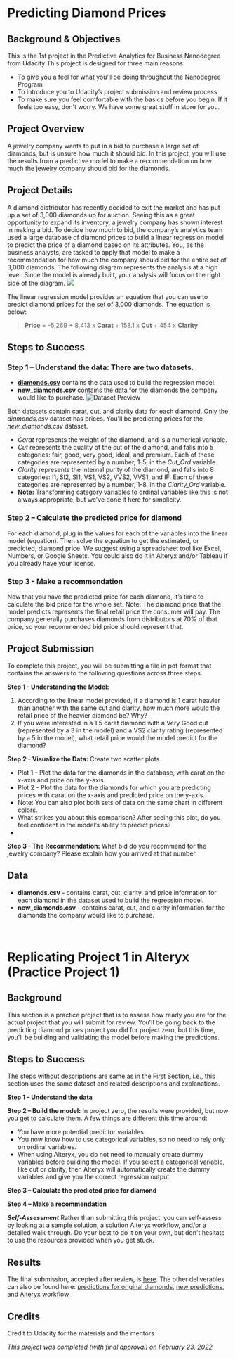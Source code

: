 # **Predicting Diamond Prices**
## Background & Objectives
This is the 1st project in the Predictive Analytics for Business Nanodegree from Udacity
This project is designed for three main reasons:
- To give you a feel for what you’ll be doing throughout the Nanodegree Program
- To introduce you to Udacity’s project submission and review process
- To make sure you feel comfortable with the basics before you begin. If it feels too easy, don't worry. We have some great stuff in store for you.
## Project Overview
A jewelry company wants to put in a bid to purchase a large set of diamonds, but is unsure how much it should bid. In this project, you will use the results from a predictive model to make a recommendation on how much the jewelry company should bid for the diamonds.
## Project Details
A diamond distributor has recently decided to exit the market and has put up a set of 3,000 diamonds up for auction. Seeing this as a great opportunity to expand its inventory, a jewelry company has shown interest in making a bid. To decide how much to bid, the company’s analytics team used a large database of diamond prices to build a linear regression model to predict the price of a diamond based on its attributes. You, as the business analysts, are tasked to apply that model to make a recommendation for how much the company should bid for the entire set of 3,000 diamonds.
The following diagram represents the analysis at a high level. Since the model is already built, your analysis will focus on the right side of the diagram. ![](https://video.udacity-data.com/topher/2017/February/58a4e35b_predictive-diagram/predictive-diagram.png)
 
The linear regression model provides an equation that you can use to predict diamond prices for the set of 3,000 diamonds. The equation is below:
> **Price** = -5,269 + 8,413 x **Carat** + 158.1 x **Cut** + 454 x **Clarity**

## Steps to Success
### Step 1 – Understand the data: There are two datasets.
- [**diamonds.csv**](https://github.com/KOdoi-OJ/Predicting-Diamond-Prices/blob/main/datasets/diamonds.csv) contains the data used to build the regression model.
- [**new_diamonds.csv**](https://github.com/KOdoi-OJ/Predicting-Diamond-Prices/blob/main/datasets/new-diamonds.csv) contains the data for the diamonds the company would like to purchase.
![Dataset Preview](https://video.udacity-data.com/topher/2017/February/58a4de9c_data-snapshot/data-snapshot.png)

Both datasets contain carat, cut, and clarity data for each diamond. Only the *diamonds.csv* dataset has prices. You'll be predicting prices for the *new_diamonds.csv* dataset.
- *Carat* represents the weight of the diamond, and is a numerical variable.
- *Cut* represents the quality of the cut of the diamond, and falls into 5 categories: fair, good, very good, ideal, and premium. Each of these categories are represented by a number, 1-5, in the *Cut_Ord* variable.
- *Clarity* represents the internal purity of the diamond, and falls into 8 categories: I1, SI2, SI1, VS1, VS2, VVS2, VVS1, and IF. Each of these categories are represented by a number, 1-8, in the *Clarity_Ord* variable.
- **Note:** Transforming category variables to ordinal variables like this is not always appropriate, but we’ve done it here for simplicity.
### Step 2 – Calculate the predicted price for diamond
For each diamond, plug in the values for each of the variables into the linear model (equation). Then solve the equation to get the estimated, or predicted, diamond price. We suggest using a spreadsheet tool like Excel, Numbers, or Google Sheets. You could also do it in Alteryx and/or Tableau if you already have your license.
### Step 3 - Make a recommendation
Now that you have the predicted price for each diamond, it’s time to calculate the bid price for the whole set. Note: The diamond price that the model predicts represents the final retail price the consumer will pay. The company generally purchases diamonds from distributors at 70% of that price, so your recommended bid price should represent that.
## Project Submission
To complete this project, you will be submitting a file in pdf format that contains the answers to the following questions across three steps.

**Step 1 - Understanding the Model:**
1.	According to the linear model provided, if a diamond is 1 carat heavier than another with the same cut and clarity, how much more would the retail price of the heavier diamond be? Why?
2.	If you were interested in a 1.5 carat diamond with a Very Good cut (represented by a 3 in the model) and a VS2 clarity rating (represented by a 5 in the model), what retail price would the model predict for the diamond?

**Step 2 - Visualize the Data:** Create two scatter plots
- Plot 1 - Plot the data for the diamonds in the database, with carat on the x-axis and price on the y-axis.
- Plot 2 - Plot the data for the diamonds for which you are predicting prices with carat on the x-axis and predicted price on the y-axis.
- Note: You can also plot both sets of data on the same chart in different colors.
- What strikes you about this comparison? After seeing this plot, do you feel confident in the model’s ability to predict prices?
- 
**Step 3 - The Recommendation:** What bid do you recommend for the jewelry company? Please explain how you arrived at that number.
 
## Data
- **diamonds.csv** - contains carat, cut, clarity, and price information for each diamond in the dataset used to build the regression model.
- **new_diamonds.csv** - contains carat, cut, and clarity information for the diamonds the company would like to purchase.

 
# **Replicating Project 1 in Alteryx (Practice Project 1)**
## Background
This section is a practice project that is to assess how ready you are for the actual project that you will submit for review. You'll be going back to the predicting diamond prices project you did for project zero, but this time, you'll be building and validating the model before making the predictions.
## Steps to Success
The steps without descriptions are same as in the First Section, i.e., this section uses the same dataset and related descriptions and explanations.

**Step 1 – Understand the data**

**Step 2 – Build the model:** In project zero, the results were provided, but now you get to calculate them. A few things are different this time around:
- You have more potential predictor variables
- You now know how to use categorical variables, so no need to rely only on ordinal variables.
- When using Alteryx, you do not need to manually create dummy variables before building the model. If you select a categorical variable, like cut or clarity, then Alteryx will automatically create the dummy variables and give you the correct regression output.

**Step 3 – Calculate the predicted price for diamond**

**Step 4 – Make a recommendation**

***Self-Assessment***
Rather than submitting this project, you can self-assess by looking at a sample solution, a solution Alteryx workflow, and/or a detailed walk-through. Do your best to do it on your own, but don't hesitate to use the resources provided when you get stuck.

## Results
The final submission, accepted after review, is [here](https://github.com/KOdoi-OJ/Predicting-Diamond-Prices/blob/main/Kwame%20Odoi%20Otchere%20-%20Predicting%20Diamond%20Prices%20submission.pdf). The other deliverables can also be found here: [predictions for original diamonds](https://github.com/KOdoi-OJ/Predicting-Diamond-Prices/blob/main/datasets%20with%20predictions/diamonds%20with%20predictions.xlsx), [new predictions](https://github.com/KOdoi-OJ/Predicting-Diamond-Prices/blob/main/datasets%20with%20predictions/new-diamonds%20with%20predictions.xlsx), and [Alteryx workflow](https://github.com/KOdoi-OJ/Predicting-Diamond-Prices/blob/main/Practice%20Project%20-%20Predict%20Diamond%20Prices%20with%20Alteryx.yxmd)
## Credits
Credit to Udacity for the materials and the mentors

*This project was completed (with final approval) on February 23, 2022*
